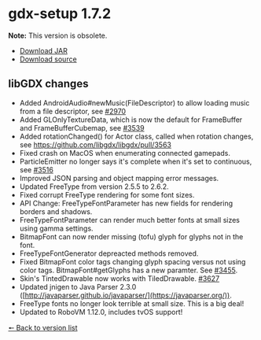 # gdx-setup 1.7.2

**Note:** This version is obsolete.

* [Download JAR](https://github.com/JavaCakeGames/gdx-setup-archive/raw/main/gdx-setup_1.7.2.jar)
* [Download source](https://github.com/JavaCakeGames/gdx-setup-archive/raw/main/sources/gdx-setup_1.7.2.zip)

## libGDX changes

- Added AndroidAudio#newMusic(FileDescriptor) to allow loading music from a file descriptor, see [#2970](https://github.com/libgdx/libgdx/issues/2970)
- Added GLOnlyTextureData, which is now the default for FrameBuffer and FrameBufferCubemap, see [#3539](https://github.com/libgdx/libgdx/issues/3539)
- Added rotationChanged() for Actor class, called when rotation changes, see <https://github.com/libgdx/libgdx/pull/3563>
- Fixed crash on MacOS when enumerating connected gamepads.
- ParticleEmitter no longer says it's complete when it's set to continuous, see [#3516](https://github.com/libgdx/libgdx/pull/3516)
- Improved JSON parsing and object mapping error messages.
- Updated FreeType from version 2.5.5 to 2.6.2.
- Fixed corrupt FreeType rendering for some font sizes.
- API Change: FreeTypeFontParameter has new fields for rendering borders and shadows.
- FreeTypeFontParameter can render much better fonts at small sizes using gamma settings.
- BitmapFont can now render missing (tofu) glyph for glyphs not in the font.
- FreeTypeFontGenerator depreacted methods removed.
- Fixed BitmapFont color tags changing glyph spacing versus not using color tags. BitmapFont#getGlyphs has a new paramter. See [#3455](https://github.com/libgdx/libgdx/pull/3455).
- Skin's TintedDrawable now works with TiledDrawable. [#3627](https://github.com/libgdx/libgdx/issues/3627)
- Updated jnigen to Java Parser 2.3.0 ([http://javaparser.github.io/javaparser/](https://javaparser.org/)).
- FreeType fonts no longer look terrible at small size. This is a big deal!
- Updated to RoboVM 1.12.0, includes tvOS support!

[🠔 Back to version list](https://javacakegames.github.io/gdx-setup-archive/)
